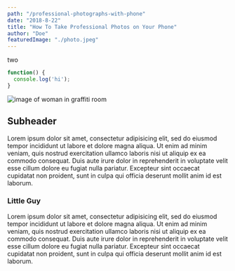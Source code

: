 ```yaml
---
path: "/professional-photographs-with-phone"
date: "2018-8-22"
title: "How To Take Professional Photos on Your Phone"
author: "Doe"
featuredImage: "./photo.jpeg"
---
```


two

```javascript
function() {
  console.log('hi');
}
```

![image of woman in graffiti room](https://images.unsplash.com/photo-1535375154065-c00a3eeacb65?ixlib=rb-0.3.5&ixid=eyJhcHBfaWQiOjEyMDd9&s=c6569b3d2ac1c2fdf49f6ac6112bbac0&auto=format&fit=crop&w=1050&q=80 "numb 1")

## Subheader
Lorem ipsum dolor sit amet, consectetur adipisicing elit, sed do eiusmod tempor incididunt ut labore et dolore magna aliqua. Ut enim ad minim veniam, quis nostrud exercitation ullamco laboris nisi ut aliquip ex ea commodo consequat. Duis aute irure dolor in reprehenderit in voluptate velit esse cillum dolore eu fugiat nulla pariatur. Excepteur sint occaecat cupidatat non proident, sunt in culpa qui officia deserunt mollit anim id est laborum.


### Little Guy
Lorem ipsum dolor sit amet, consectetur adipisicing elit, sed do eiusmod tempor incididunt ut labore et dolore magna aliqua. Ut enim ad minim veniam, quis nostrud exercitation ullamco laboris nisi ut aliquip ex ea commodo consequat. Duis aute irure dolor in reprehenderit in voluptate velit esse cillum dolore eu fugiat nulla pariatur. Excepteur sint occaecat cupidatat non proident, sunt in culpa qui officia deserunt mollit anim id est laborum.
